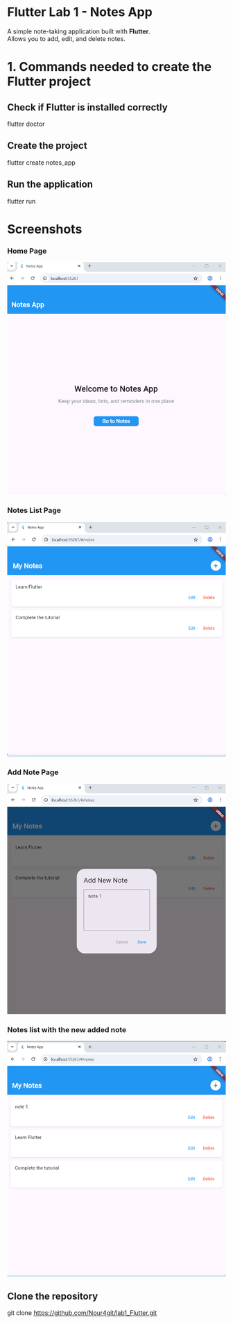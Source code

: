 # Flutter Lab 1 - Notes App

A simple note-taking application built with **Flutter**.  
Allows you to add, edit, and delete notes.



# 1. Commands needed to create the Flutter project


## Check if Flutter is installed correctly
flutter doctor

## Create the project
flutter create notes_app

## Run the application
flutter run


# Screenshots

### Home Page
![Home Screen](lib/screenshots/home.png)

### Notes List Page
![Notes list Screen](lib/screenshots/mynotes.png)

### Add Note Page
![Add notes Screen](lib/screenshots/ddnote.png)

### Notes list with the new added note
![Notes list with the new note Screen](lib/screenshots/mynote+.png)



## Clone the repository
git clone https://github.com/Nour4git/lab1_Flutter.git











